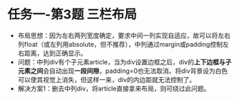 # 任务一-第3题 三栏布局
- 布局思想：因为左右两列宽度确定，要求中间一列实现自适应，故可以将左右列float（或左列用absolute，但不推荐），中列通过margin或padding控制左右距离，达到正确显示。
- 问题：中列div有个子元素article，当为div设置边框之后，div的**上下边框与子元素之间**会自动出现**一段间隙**，padding=0也无法取消。将div背景设为白色可以使其视觉上消失，但这样一来，div的内边距就无法控制了。
- 解决方案1：删去中列div，将article直接拿来布局，则可绕过此问题。